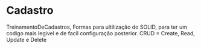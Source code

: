# Cadastro
TreinamentoDeCadastros, Formas para ultilização do SOLID, para ter um codigo mais legivel e de facil configuração posterior.
CRUD = Create, Read, Update e Delete 
